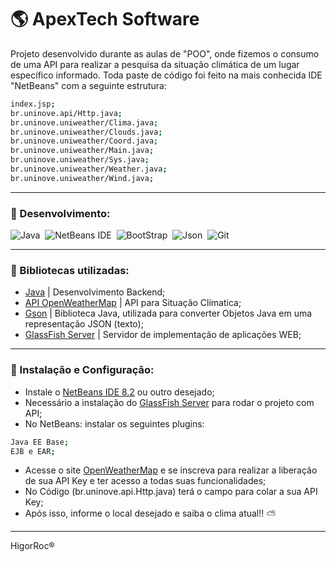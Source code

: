 # :earth_americas: ApexTech Software

Projeto desenvolvido durante as aulas de "POO", onde fizemos o consumo de uma API para realizar a pesquisa da situação climática de um lugar específico informado. Toda paste de código foi feito na mais conhecida IDE "NetBeans" com a seguinte estrutura: 
```sh
index.jsp;
br.uninove.api/Http.java;
br.uninove.uniweather/Clima.java;
br.uninove.uniweather/Clouds.java;
br.uninove.uniweather/Coord.java;
br.uninove.uniweather/Main.java;
br.uninove.uniweather/Sys.java;
br.uninove.uniweather/Weather.java;
br.uninove.uniweather/Wind.java;
```

---

### :link: Desenvolvimento: 
![Java](https://img.shields.io/badge/-Java-05122A?&logo=Java&logoColor=FFFFFF)&nbsp;
![NetBeans IDE](https://img.shields.io/badge/-NetBeans%20IDE-05122A?&logo=Apache%20NetBeans%20IDE&logoColor=FFFFFF)&nbsp; 
![BootStrap](https://img.shields.io/badge/-BootStrap-05122A?&logo=BootStrap&logoColor=FFFFFF)&nbsp;
![Json](https://img.shields.io/badge/-Json-05122A?&logo=Json&logoColor=FFFFFF)&nbsp;
![Git](https://img.shields.io/badge/-Git-05122A?&logo=git&logoColor=FFFFFF)&nbsp;

---

### :link: Bibliotecas utilizadas:
- [Java](https://www.java.com/pt-BR/) | Desenvolvimento Backend;
- [API OpenWeatherMap](https://openweathermap.org/) | API para Situação Clímatica;
- [Gson](https://github.com/google/gson) | Biblioteca Java, utilizada para converter Objetos Java em uma representação JSON (texto);
- [GlassFish Server](https://javaee.github.io/glassfish/download) | Servidor de implementação de aplicações WEB;

---

### :link: Instalação e Configuração:
- Instale o [NetBeans IDE 8.2](https://www.oracle.com/technetwork/java/javase/downloads/jdk-netbeans-jsp-3413139-esa.html) ou outro desejado;
- Necessário a instalação do [GlassFish Server](https://javaee.github.io/glassfish/download) para rodar o projeto com API;
- No NetBeans: instalar os seguintes plugins:
```sh
Java EE Base;
EJB e EAR;
```
- Acesse o site [OpenWeatherMap](https://openweathermap.org/) e se inscreva para realizar a liberação de sua API Key e ter acesso a todas suas funcionalidades;
- No Código (br.uninove.api.Http.java) terá o campo para colar a sua API Key;
- Após isso, informe o local desejado e saiba o clima atual!! :partly_sunny:

---

HigorRoc® 
